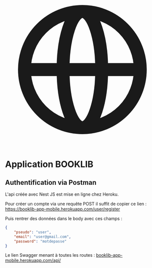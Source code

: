 <p align="center">
<svg xmlns="http://www.w3.org/2000/svg" class="h-6 w-6" fill="none" viewBox="0 0 24 24" stroke="currentColor" stroke-width="2">
  <path stroke-linecap="round" stroke-linejoin="round" d="M21 12a9 9 0 01-9 9m9-9a9 9 0 00-9-9m9 9H3m9 9a9 9 0 01-9-9m9 9c1.657 0 3-4.03 3-9s-1.343-9-3-9m0 18c-1.657 0-3-4.03-3-9s1.343-9 3-9m-9 9a9 9 0 019-9" />
</svg>
  <h1>Application BOOKLIB</h1>
</p>


## Authentification via Postman

L'api créée avec Nest JS est mise en ligne chez Heroku.

Pour créer un compte via une requête POST il suffit de copier ce lien :
<a href="https://booklib-app-mobile.herokuapp.com/user/register">https://booklib-app-mobile.herokuapp.com/user/register</a>

Puis rentrer des données dans le body avec ces champs :

````json
{
    "pseudo": "user",
    "email": "user@gmail.com",
    "password": "motdepasse"
}
````

Le lien Swagger menant à toutes les routes : 
<a href="https://booklib-app-mobile.herokuapp.com/api/" target="_blank">booklib-app-mobile.herokuapp.com/api/</a>
